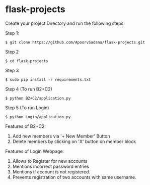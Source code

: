 # flask-projects

Create your project Directory and run the following steps:

Step 1:
```
$ git clone https://github.com/ApoorvSadana/flask-projects.git
```
Step 2
```
$ cd flask-projects
```
Step 3
```
$ sudo pip install -r requirements.txt
```
Step 4 (To run B2+C2)
```
$ python B2+C2/application.py
```
Step 5 (To run Login)
```
$ python Login/application.py
```

Features of B2+C2:
1. Add new members via '+ New Member' Button
2. Delete members by clicking on 'X' button on member block

Features of Login Webpage:
1. Allows to Register for new accounts
2. Mentions incorrect password entries
3. Mentions if account is not registered.
4. Prevents registration of two accounts with same username.



